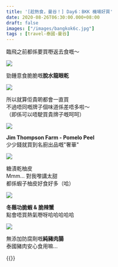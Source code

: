 ```yaml
---
title: '[趁熱食，曼谷！] Day6：BKK 機場好買'
date: 2020-08-26T06:30:00.000+08:00
draft: false
images: ["/images/bangkok6c.jpg"]
tags : [travel-泰國-曼谷]
---
```


臨飛之前都係要買嘢返去食嘅～

![](/images/bangkok6c1.jpg)

勁鍾意食脆脆嘅**脫水龍眼乾**  

![](/images/bangkok6c2.jpg)

所以就算佢貴啲都會一直買  
不過唔同嘅牌子個味道係差唔多啦～  
（即係可以唔駛買貴牌子嘅呵呵）

![](/images/bangkok6c3.jpg)

**Jim Thompson Farm - Pomelo Peel**  
少少錢就買到名廚出品嘅"奢華"  

![](/images/bangkok6c4.jpg)

糖漬乾柚皮  
Mmm... 對我嚟講太甜  
都係蝦子柚皮好食好多（哈）

![](/images/bangkok6c.jpg)

**冬蔭功脆蝦 & 脆辣蟹**  
點會唔買熱氣嘢呀哈哈哈哈哈

![](/images/bangkok6c5.jpg)

無添加防腐劑嘅**純豬肉腸**  
泰國豬肉安心食用嘛...  
   
   
{{<bangkok>}}
